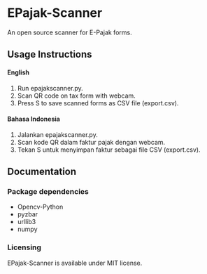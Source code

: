 # EPajak-Scanner
An open source scanner for E-Pajak forms.

## Usage Instructions
#### English
1. Run epajakscanner.py.
2. Scan QR code on tax form with webcam.
3. Press S to save scanned forms as CSV file (export.csv).
#### Bahasa Indonesia
1. Jalankan epajakscanner.py.
2. Scan kode QR dalam faktur pajak dengan webcam.
3. Tekan S untuk menyimpan faktur sebagai file CSV (export.csv).

## Documentation
### Package dependencies
- Opencv-Python
- pyzbar
- urllib3
- numpy
### Licensing
EPajak-Scanner is available under MIT license.
